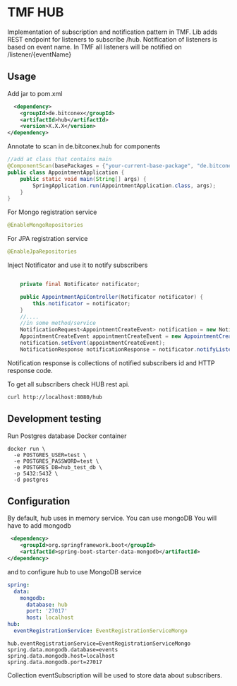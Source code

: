 # TMF HUB

Implementation of subscription and notification pattern in TMF.
Lib adds REST endpoint for listeners to subscribe /hub.
Notification of listeners is based on event name. In TMF all listeners will be notified on /listener/{eventName}

## Usage

Add jar to pom.xml

```xml
  <dependency>
    <groupId>de.bitconex</groupId>
    <artifactId>hub</artifactId>
    <version>X.X.X</version>
</dependency>
```

Annotate to scan in de.bitconex.hub for components

```java
//add at class that contains main
@ComponentScan(basePackages = {"your-current-base-package", "de.bitconex.hub"})
public class AppointmentApplication {
    public static void main(String[] args) {
        SpringApplication.run(AppointmentApplication.class, args);
    }
}
```

For Mongo registration service
```java
@EnableMongoRepositories
```

For JPA registration service
```java
@EnableJpaRepositories
```


Inject Notificator and use it to notify subscribers

```java

    private final Notificator notificator;

    public AppointmentApiController(Notificator notificator) {
        this.notificator = notificator;
    }
    //....
    //in some method/service
    NotificationRequest<AppointmentCreateEvent> notification = new NotificationRequest<>();
    AppointmentCreateEvent appointmentCreateEvent = new AppointmentCreateEvent();
    notification.setEvent(appointmentCreateEvent);
    NotificationResponse notificationResponse = notificator.notifyListener(notification);
```

Notification response is collections of notified subscribers id and HTTP response code.

To get all subscribers check HUB rest api.
```shell
curl http://localhost:8080/hub
```

## Development testing
Run Postgres database Docker container
```shell
docker run \
  -e POSTGRES_USER=test \
  -e POSTGRES_PASSWORD=test \
  -e POSTGRES_DB=hub_test_db \
  -p 5432:5432 \
  -d postgres
```

## Configuration

By default, hub uses in memory service. You can use mongoDB You will have to add mongodb

```xml
 <dependency>
    <groupId>org.springframework.boot</groupId>
    <artifactId>spring-boot-starter-data-mongodb</artifactId>
</dependency>
```

and to configure hub to use MongoDB service

```yml
spring:
  data:
    mongodb:
      database: hub
      port: '27017'
      host: localhost
hub:
  eventRegistrationService: EventRegistrationServiceMongo
```

```properties
hub.eventRegistrationService=EventRegistrationServiceMongo
spring.data.mongodb.database=events
spring.data.mongodb.host=localhost
spring.data.mongodb.port=27017
```

Collection eventSubscription will be used to store data about subscribers.